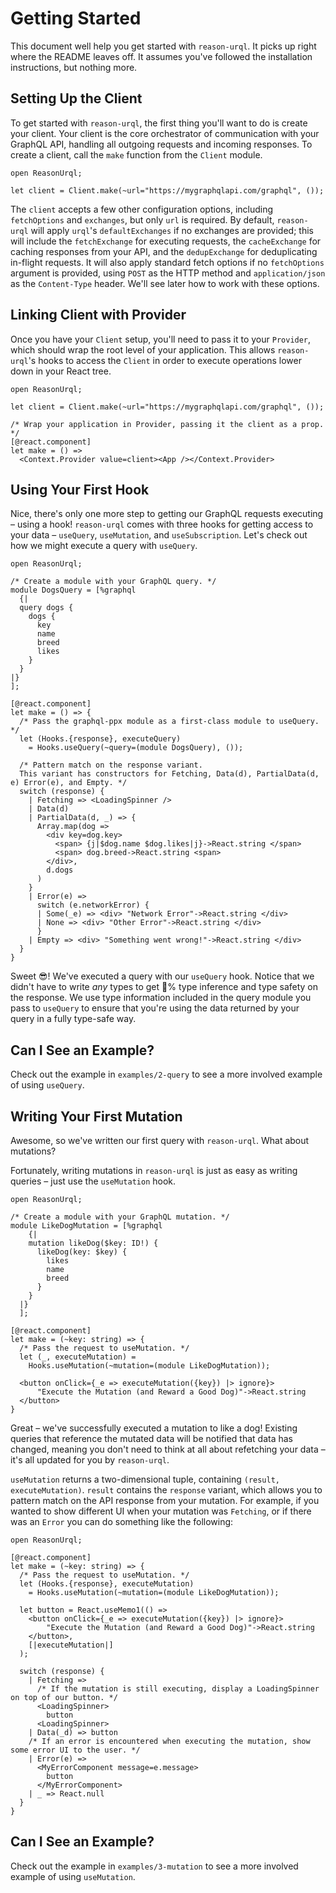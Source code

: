 # Getting Started

This document well help you get started with `reason-urql`. It picks up right where the README leaves off. It assumes you've followed the installation instructions, but nothing more.

## Setting Up the Client

To get started with `reason-urql`, the first thing you'll want to do is create your client. Your client is the core orchestrator of communication with your GraphQL API, handling all outgoing requests and incoming responses. To create a client, call the `make` function from the `Client` module.

```reason
open ReasonUrql;

let client = Client.make(~url="https://mygraphqlapi.com/graphql", ());
```

The `client` accepts a few other configuration options, including `fetchOptions` and `exchanges`, but only `url` is required. By default, `reason-urql` will apply `urql`'s `defaultExchanges` if no exchanges are provided; this will include the `fetchExchange` for executing requests, the `cacheExchange` for caching responses from your API, and the `dedupExchange` for deduplicating in-flight requests. It will also apply standard fetch options if no `fetchOptions` argument is provided, using `POST` as the HTTP method and `application/json` as the `Content-Type` header. We'll see later how to work with these options.

## Linking Client with Provider

Once you have your `Client` setup, you'll need to pass it to your `Provider`, which should wrap the root level of your application. This allows `reason-urql`'s hooks to access the `Client` in order to execute operations lower down in your React tree.

```reason
open ReasonUrql;

let client = Client.make(~url="https://mygraphqlapi.com/graphql", ());

/* Wrap your application in Provider, passing it the client as a prop. */
[@react.component]
let make = () =>
  <Context.Provider value=client><App /></Context.Provider>
```

## Using Your First Hook

Nice, there's only one more step to getting our GraphQL requests executing – using a hook! `reason-urql` comes with three hooks for getting access to your data – `useQuery`, `useMutation`, and `useSubscription`. Let's check out how we might execute a query with `useQuery`.

```reason
open ReasonUrql;

/* Create a module with your GraphQL query. */
module DogsQuery = [%graphql
  {|
  query dogs {
    dogs {
      key
      name
      breed
      likes
    }
  }
|}
];

[@react.component]
let make = () => {
  /* Pass the graphql-ppx module as a first-class module to useQuery. */
  let (Hooks.{response}, executeQuery)
    = Hooks.useQuery(~query=(module DogsQuery), ());

  /* Pattern match on the response variant.
  This variant has constructors for Fetching, Data(d), PartialData(d, e) Error(e), and Empty. */
  switch (response) {
    | Fetching => <LoadingSpinner />
    | Data(d)
    | PartialData(d, _) => {
      Array.map(dog =>
        <div key=dog.key>
          <span> {j|$dog.name $dog.likes|j}->React.string </span>
          <span> dog.breed->React.string <span>
        </div>,
        d.dogs
      )
    }
    | Error(e) =>
      switch (e.networkError) {
      | Some(_e) => <div> "Network Error"->React.string </div>
      | None => <div> "Other Error"->React.string </div>
      }
    | Empty => <div> "Something went wrong!"->React.string </div>
  }
}
```

Sweet 😎! We've executed a query with our `useQuery` hook. Notice that we didn't have to write _any_ types to get 💯% type inference and type safety on the response. We use type information included in the query module you pass to `useQuery` to ensure that you're using the data returned by your query in a fully type-safe way.

## Can I See an Example?

Check out the example in `examples/2-query` to see a more involved example of using `useQuery`.

## Writing Your First Mutation

Awesome, so we've written our first query with `reason-urql`. What about mutations?

Fortunately, writing mutations in `reason-urql` is just as easy as writing queries – just use the `useMutation` hook.

```reason
open ReasonUrql;

/* Create a module with your GraphQL mutation. */
module LikeDogMutation = [%graphql
    {|
    mutation likeDog($key: ID!) {
      likeDog(key: $key) {
        likes
        name
        breed
      }
    }
  |}
  ];

[@react.component]
let make = (~key: string) => {
  /* Pass the request to useMutation. */
  let (_, executeMutation) =
    Hooks.useMutation(~mutation=(module LikeDogMutation));

  <button onClick={_e => executeMutation({key}) |> ignore}>
      "Execute the Mutation (and Reward a Good Dog)"->React.string
  </button>
}
```

Great – we've successfully executed a mutation to like a dog! Existing queries that reference the mutated data will be notified that data has changed, meaning you don't need to think at all about refetching your data – it's all updated for you by `reason-urql`.

`useMutation` returns a two-dimensional tuple, containing `(result, executeMutation)`. `result` contains the `response` variant, which allows you to pattern match on the API response from your mutation. For example, if you wanted to show different UI when your mutation was `Fetching`, or if there was an `Error` you can do something like the following:

```reason
open ReasonUrql;

[@react.component]
let make = (~key: string) => {
  /* Pass the request to useMutation. */
  let (Hooks.{response}, executeMutation)
    = Hooks.useMutation(~mutation=(module LikeDogMutation));

  let button = React.useMemo1(() =>
    <button onClick={_e => executeMutation({key}) |> ignore}>
        "Execute the Mutation (and Reward a Good Dog)"->React.string
    </button>,
    [|executeMutation|]
  );

  switch (response) {
    | Fetching =>
      /* If the mutation is still executing, display a LoadingSpinner on top of our button. */
      <LoadingSpinner>
        button
      <LoadingSpinner>
    | Data(_d) => button
    /* If an error is encountered when executing the mutation, show some error UI to the user. */
    | Error(e) =>
      <MyErrorComponent message=e.message>
        button
      </MyErrorComponent>
    | _ => React.null
  }
}
```

## Can I See an Example?

Check out the example in `examples/3-mutation` to see a more involved example of using `useMutation`.
